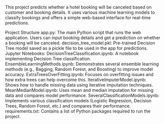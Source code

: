 This project predicts whether a hotel booking will be canceled based on customer and booking details. It uses various machine learning models to classify bookings and offers a simple web-based interface for real-time predictions.

Project Structure
app.py: The main Python script that runs the web application. Users can input booking details and get a prediction on whether a booking will be canceled.
decision_tree_model.pkl: Pre-trained Decision Tree model saved as a pickle file to be used in the app for predictions.
Jupyter Notebooks:
DecisionTreeClassification.ipynb: A notebook implementing Decision Tree classification.
EnsembleLearningMethods.ipynb: Demonstrates several ensemble learning methods (e.g., Bagging, Random Forest, and Boosting) to improve model accuracy.
ExtraTreesOverFitting.ipynb: Focuses on overfitting issues and how extra trees can help overcome this.
IterativeImputerModel.ipynb: Shows how to handle missing data using iterative imputation techniques.
MeanMedianModel.ipynb: Uses mean and median imputation for missing data and compares model performance.
SeveralClassificationModels.ipynb: Implements various classification models (Logistic Regression, Decision Trees, Random Forest, etc.) and compares their performance.
requirements.txt: Contains a list of Python packages required to run the project.
